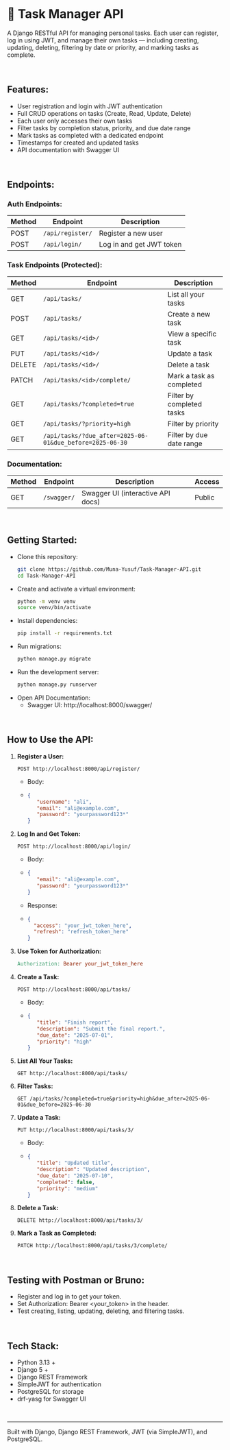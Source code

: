 # 🎯 Task Manager API

A Django RESTful API for managing personal tasks. Each user can register, log in using JWT, and manage their own tasks — including creating, updating, deleting, filtering by date or priority, and marking tasks as complete.

<p>&nbsp;</p>

## Features:

- User registration and login with JWT authentication
- Full CRUD operations on tasks (Create, Read, Update, Delete)
- Each user only accesses their own tasks
- Filter tasks by completion status, priority, and due date range
- Mark tasks as completed with a dedicated endpoint
- Timestamps for created and updated tasks
- API documentation with Swagger UI

<p>&nbsp;</p>

## Endpoints:

### Auth Endpoints:

| Method | Endpoint            | Description               |
|--------|---------------------|---------------------------|
| POST   | `/api/register/`    | Register a new user       |
| POST   | `/api/login/`       | Log in and get JWT token  |

### Task Endpoints (Protected):

| Method | Endpoint                         | Description                     |
|--------|----------------------------------|---------------------------------|
| GET    | `/api/tasks/`                    | List all your tasks             |
| POST   | `/api/tasks/`                    | Create a new task               |
| GET    | `/api/tasks/<id>/`               | View a specific task            |
| PUT    | `/api/tasks/<id>/`               | Update a task                   |
| DELETE | `/api/tasks/<id>/`               | Delete a task                   |
| PATCH  | `/api/tasks/<id>/complete/`      | Mark a task as completed        |
| GET    | `/api/tasks/?completed=true`     | Filter by completed tasks       |
| GET    | `/api/tasks/?priority=high`      | Filter by priority              |
| GET    | `/api/tasks/?due_after=2025-06-01&due_before=2025-06-30` | Filter by due date range |

### Documentation:

| Method | Endpoint     | Description                          | Access |
|--------|--------------|--------------------------------------|--------|
| GET    | `/swagger/`  | Swagger UI (interactive API docs)    | Public |


<p>&nbsp;</p>

## Getting Started:

- Clone this repository:
   ```bash
   git clone https://github.com/Muna-Yusuf/Task-Manager-API.git
   cd Task-Manager-API
   ```
- Create and activate a virtual environment:
   ```bash
   python -m venv venv
   source venv/bin/activate
   ```
- Install dependencies:
   ```bash
   pip install -r requirements.txt
   ```
- Run migrations:
  ```bash
  python manage.py migrate
  ```
- Run the development server:
  ```bash
  python manage.py runserver
  ```
- Open API Documentation:
    - Swagger UI: http://localhost:8000/swagger/

<p>&nbsp;</p>

## How to Use the API:

1. **Register a User:**
   ```http
   POST http://localhost:8000/api/register/
   ```
   - Body:
   - ```json
     {
        "username": "ali",
        "email": "ali@example.com",
        "password": "yourpassword123*"
     }
      ```

2. **Log In and Get Token:**
   ```http
   POST http://localhost:8000/api/login/
   ```
   - Body:
   - ```json
     {
        "email": "ali@example.com",
        "password": "yourpassword123*"
     }
      ```
    - Response:
    - ```json
      {
        "access": "your_jwt_token_here",
        "refresh": "refresh_token_here"
      }
      ```
3. **Use Token for Authorization:**
   ```makefile
   Authorization: Bearer your_jwt_token_here
   ```
4. **Create a Task:**
   ```http
   POST http://localhost:8000/api/tasks/
   ```
   - Body:
   - ```json
     {
        "title": "Finish report",
        "description": "Submit the final report.",
        "due_date": "2025-07-01",
        "priority": "high"
     }
      ```
5. **List All Your Tasks:**
   ```http
   GET http://localhost:8000/api/tasks/
   ```
6. **Filter Tasks:**
   ```http
   GET /api/tasks/?completed=true&priority=high&due_after=2025-06-01&due_before=2025-06-30
   ```
7. **Update a Task:**
   ```http
   PUT http://localhost:8000/api/tasks/3/
   ```
   - Body:
   - ```json
     {
        "title": "Updated title",
        "description": "Updated description",
        "due_date": "2025-07-10",
        "completed": false,
        "priority": "medium"
     }
      ```
8. **Delete a Task:**
   ```http
   DELETE http://localhost:8000/api/tasks/3/
   ```
9. **Mark a Task as Completed:**
   ```http
   PATCH http://localhost:8000/api/tasks/3/complete/
   ```

<p>&nbsp;</p>

## Testing with Postman or Bruno:

- Register and log in to get your token.
- Set Authorization: Bearer <your_token> in the header.
- Test creating, listing, updating, deleting, and filtering tasks.

<p>&nbsp;</p>

## Tech Stack: 
- Python 3.13 +
- Django 5 +
- Django REST Framework
- SimpleJWT for authentication
- PostgreSQL for storage
- drf-yasg for Swagger UI


<p>&nbsp;</p>

---
Built with Django, Django REST Framework, JWT (via SimpleJWT), and PostgreSQL.
